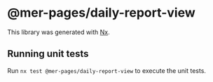 # @mer-pages/daily-report-view

This library was generated with [Nx](https://nx.dev).

## Running unit tests

Run `nx test @mer-pages/daily-report-view` to execute the unit tests.
